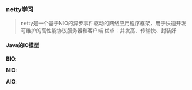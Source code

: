 ### netty学习
> netty是一个基于NIO的异步事件驱动的网络应用程序框架，用于快速开发可维护的高性能协议服务器和客户端
> 优点：并发高、传输快、封装好

#### Java的IO模型
**BIO**:



**NIO**:

**AIO**: